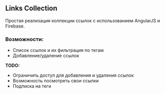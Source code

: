 ## Links Collection

Простая реализация коллекции ссылок с использованием AngularJS и Firebase.

### Возможности:
* Список ссылок и их фильтрация по тегам
* Добавление/удаление ссылок

**TODO:**

* Ограничить доступ для добавления и удаления ссылок
* Возможность посмотреть свои ссылки
* Подписка на теги